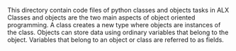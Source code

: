 This directory contain code files of python classes and objects tasks in ALX
Classes and objects are the two main aspects of object oriented programming.
A class creates a new type where objects are instances of the class.
Objects can store data using ordinary variables that belong to the object.
Variables that belong to an object or class are referred to as fields.
